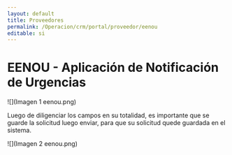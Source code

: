 ```yaml
---
layout: default
title: Proveedores
permalink: /Operacion/crm/portal/proveedor/eenou
editable: si
---
```


# EENOU - Aplicación de Notificación de Urgencias





![](Imagen 1 eenou.png)

Luego de diligenciar los campos en su totalidad, es importante que se guarde la solicitud luego enviar, para que su solicitud quede guardada en el sistema.

![](Imagen 2 eenou.png)


